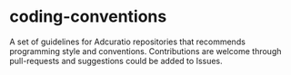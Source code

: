 # coding-conventions

A set of guidelines for Adcuratio repositories that recommends programming style and conventions. Contributions are welcome through pull-requests and suggestions could be added to Issues.
